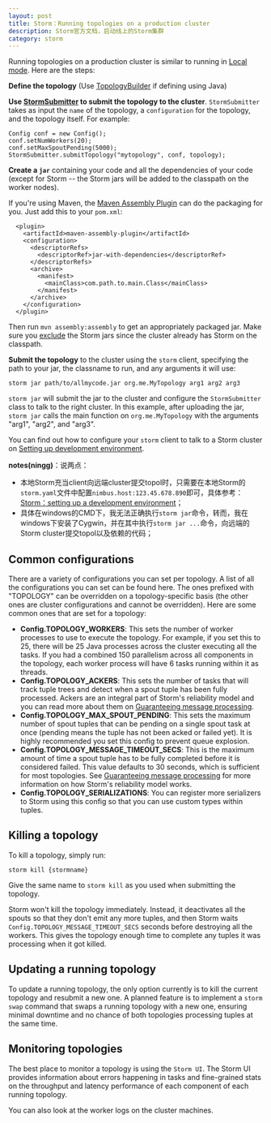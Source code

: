 ```yaml
---
layout: post
title: Storm：Running topologies on a production cluster
description: Storm官方文档，启动线上的Storm集群
category: storm
---
```


Running topologies on a production cluster is similar to running in [Local mode][Local mode]. Here are the steps:

**Define the topology** (Use [TopologyBuilder][TopologyBuilder] if defining using Java)

**Use [StormSubmitter][StormSubmitter] to submit the topology to the cluster**. `StormSubmitter` takes as input the `name` of the topology, a `configuration` for the topology, and the topology itself. For example:


	Config conf = new Config();
	conf.setNumWorkers(20);
	conf.setMaxSpoutPending(5000);
	StormSubmitter.submitTopology("mytopology", conf, topology);
	
	
**Create a `jar`** containing your code and all the dependencies of your code (except for Storm -- the Storm jars will be added to the classpath on the worker nodes).

If you're using Maven, the [Maven Assembly Plugin][Maven Assembly Plugin] can do the packaging for you. Just add this to your `pom.xml`:


	  <plugin>
		<artifactId>maven-assembly-plugin</artifactId>
		<configuration>
		  <descriptorRefs>  
			<descriptorRef>jar-with-dependencies</descriptorRef>
		  </descriptorRefs>
		  <archive>
			<manifest>
			  <mainClass>com.path.to.main.Class</mainClass>
			</manifest>
		  </archive>
		</configuration>
	  </plugin>
	  
	  
Then run `mvn assembly:assembly` to get an appropriately packaged jar. Make sure you [exclude](http://maven.apache.org/plugins/maven-assembly-plugin/examples/single/including-and-excluding-artifacts.html) the Storm jars since the cluster already has Storm on the classpath.

**Submit the topology** to the cluster using the `storm` client, specifying the path to your jar, the classname to run, and any arguments it will use:

	storm jar path/to/allmycode.jar org.me.MyTopology arg1 arg2 arg3

`storm jar` will submit the jar to the cluster and configure the `StormSubmitter` class to talk to the right cluster. In this example, after uploading the jar, `storm jar` calls the main function on `org.me.MyTopology` with the arguments "arg1", "arg2", and "arg3".

You can find out how to configure your `storm` client to talk to a Storm cluster on [Setting up development environment][Setting up development environment].

**notes(ningg)**：说两点：

* 本地Storm充当client向远端cluster提交topol时，只需要在本地Storm的`storm.yaml`文件中配置`nimbus.host:123.45.678.890`即可，具体参考：[Storm：setting up a development environment][Storm：setting up a development environment]；
* 具体在windows的CMD下，我无法正确执行`storm jar`命令，转而，我在windows下安装了Cygwin，并在其中执行`storm jar ...`命令，向远端的Storm cluster提交topol以及依赖的代码；


## Common configurations

There are a variety of configurations you can set per topology. A list of all the configurations you can set can be found here. The ones prefixed with "TOPOLOGY" can be overridden on a topology-specific basis (the other ones are cluster configurations and cannot be overridden). Here are some common ones that are set for a topology:

* **Config.TOPOLOGY_WORKERS**: This sets the number of worker processes to use to execute the topology. For example, if you set this to 25, there will be 25 Java processes across the cluster executing all the tasks. If you had a combined 150 parallelism across all components in the topology, each worker process will have 6 tasks running within it as threads.
* **Config.TOPOLOGY_ACKERS**: This sets the number of tasks that will track tuple trees and detect when a spout tuple has been fully processed. Ackers are an integral part of Storm's reliability model and you can read more about them on [Guaranteeing message processing](http://storm.apache.org/documentation/Guaranteeing-message-processing.html).
* **Config.TOPOLOGY_MAX_SPOUT_PENDING**: This sets the maximum number of spout tuples that can be pending on a single spout task at once (pending means the tuple has not been acked or failed yet). It is highly recommended you set this config to prevent queue explosion.
* **Config.TOPOLOGY_MESSAGE_TIMEOUT_SECS**: This is the maximum amount of time a spout tuple has to be fully completed before it is considered failed. This value defaults to 30 seconds, which is sufficient for most topologies. See [Guaranteeing message processing](http://storm.apache.org/documentation/Guaranteeing-message-processing.html) for more information on how Storm's reliability model works.
* **Config.TOPOLOGY_SERIALIZATIONS**: You can register more serializers to Storm using this config so that you can use custom types within tuples.

## Killing a topology

To kill a topology, simply run:

	storm kill {stormname}

Give the same name to `storm kill` as you used when submitting the topology.

Storm won't kill the topology immediately. Instead, it deactivates all the spouts so that they don't emit any more tuples, and then Storm waits `Config.TOPOLOGY_MESSAGE_TIMEOUT_SECS` seconds before destroying all the workers. This gives the topology enough time to complete any tuples it was processing when it got killed.

## Updating a running topology

To update a running topology, the only option currently is to kill the current topology and resubmit a new one. A planned feature is to implement a `storm swap` command that swaps a running topology with a new one, ensuring minimal downtime and no chance of both topologies processing tuples at the same time.

## Monitoring topologies

The best place to monitor a topology is using the `Storm UI`. The Storm UI provides information about errors happening in tasks and fine-grained stats on the throughput and latency performance of each component of each running topology.

You can also look at the worker logs on the cluster machines.



[TopologyBuilder]:			http://storm.apache.org/apidocs/backtype/storm/topology/TopologyBuilder.html
[Local mode]:				http://storm.apache.org/documentation/Local-mode.html
[StormSubmitter]:			http://storm.apache.org/apidocs/backtype/storm/StormSubmitter.html
[Maven Assembly Plugin]:	http://maven.apache.org/plugins/maven-assembly-plugin/
[Setting up development environment]:			http://storm.apache.org/documentation/Setting-up-development-environment.html
[Running topologies on a production cluster]:	http://storm.apache.org/documentation/Running-topologies-on-a-production-cluster.html
[Storm：setting up a development environment]:		/storm-setting-up-dev-env/




[NingG]:    http://ningg.github.com  "NingG"

